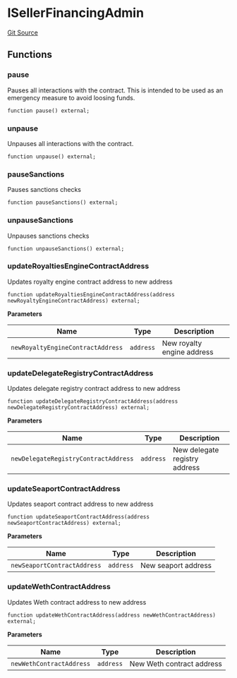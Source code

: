 # ISellerFinancingAdmin
[Git Source](https://github.com/NiftyApes/sellerFinancing/blob/f6ca9d9e78c8f1005882d5e3953bf8db14722758/src/interfaces/sellerFinancing/ISellerFinancingAdmin.sol)


## Functions
### pause

Pauses all interactions with the contract.
This is intended to be used as an emergency measure to avoid loosing funds.


```solidity
function pause() external;
```

### unpause

Unpauses all interactions with the contract.


```solidity
function unpause() external;
```

### pauseSanctions

Pauses sanctions checks


```solidity
function pauseSanctions() external;
```

### unpauseSanctions

Unpauses sanctions checks


```solidity
function unpauseSanctions() external;
```

### updateRoyaltiesEngineContractAddress

Updates royalty engine contract address to new address


```solidity
function updateRoyaltiesEngineContractAddress(address newRoyaltyEngineContractAddress) external;
```
**Parameters**

|Name|Type|Description|
|----|----|-----------|
|`newRoyaltyEngineContractAddress`|`address`|New royalty engine address|


### updateDelegateRegistryContractAddress

Updates delegate registry contract address to new address


```solidity
function updateDelegateRegistryContractAddress(address newDelegateRegistryContractAddress) external;
```
**Parameters**

|Name|Type|Description|
|----|----|-----------|
|`newDelegateRegistryContractAddress`|`address`|New delegate registry address|


### updateSeaportContractAddress

Updates seaport contract address to new address


```solidity
function updateSeaportContractAddress(address newSeaportContractAddress) external;
```
**Parameters**

|Name|Type|Description|
|----|----|-----------|
|`newSeaportContractAddress`|`address`|New seaport address|


### updateWethContractAddress

Updates Weth contract address to new address


```solidity
function updateWethContractAddress(address newWethContractAddress) external;
```
**Parameters**

|Name|Type|Description|
|----|----|-----------|
|`newWethContractAddress`|`address`|New Weth contract address|


